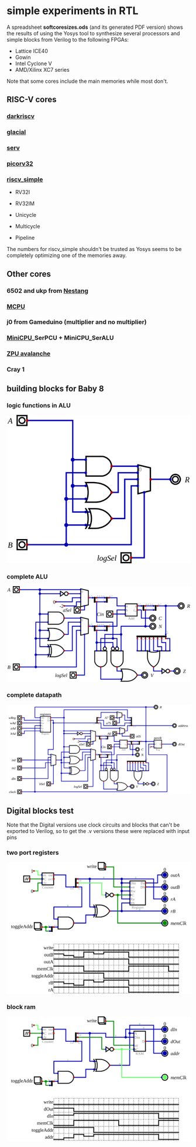 # simple experiments in RTL

A spreadsheet **softcoresizes.ods** (and its
generated PDF version) shows
the results of using the Yosys tool to
synthesize several processors and simple
blocks from Verilog to the following FPGAs:

- Lattice ICE40
- Gowin
- Intel Cyclone V
- AMD/Xilinx XC7 series

Note that some cores include the main memories
while most don't.

## RISC-V cores

### [darkriscv](https://github.com/darklife/darkriscv.git)
### [glacial](https://github.com/brouhaha/glacial.git)
### [serv](https://github.com/olofk/serv.git)
### [picorv32](https://github.com/cliffordwolf/picorv32.git)
### [riscv_simple](https://github.com/LAICO-UnB/riscv-simple.git)

- RV32I
- RV32IM

- Unicycle
- Multicycle
- Pipeline

The numbers for riscv_simple shouldn't be trusted as Yosys
seems to be completely optimizing one of the memories away.

## Other cores

### 6502 and ukp from [Nestang](https://github.com/nand2mario/nestang.git)
### [MCPU](https://github.com/cpldcpu/MCPU.git)
### j0 from Gameduino (multiplier and no multiplier)
### [MiniCPU](https://github.com/MorrisMA/MiniCPU-S.git)_SerPCU + MiniCPU_SerALU
### [ZPU avalanche](https://github.com/sergev/zpu-avalanche.git)
### Cray 1

## building blocks for Baby 8

### logic functions in ALU

![logic functions](baby8_logic.svg)

### complete ALU

![ALU](baby8_alu.svg)

### complete datapath

![complete datapath](../baby8_datapath.svg)

## Digital blocks test

Note that the Digital versions use clock circuits and blocks
that can't be exported to Verilog, so to get the .v versions
these were replaced with input pins

### two port registers

![register test](register_test.svg)

### block ram

![bram test](bram_test.svg)